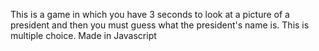 This is a game in which you have 3 seconds to look at a picture of a president and then you must guess what the president's name is.
This is multiple choice.
Made in Javascript